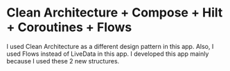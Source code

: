 # Clean Architecture + Compose + Hilt + Coroutines + Flows 

I used Clean Architecture as a different design pattern in this app. Also, I used Flows instead of LiveData in this app. I developed this app mainly because I used these 2 new structures.
